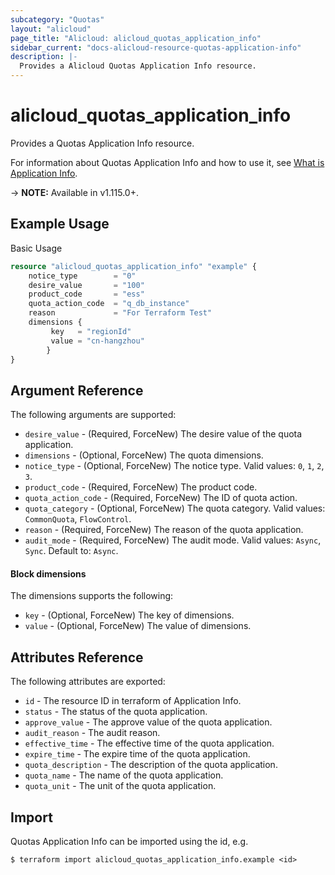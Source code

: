 ```yaml
---
subcategory: "Quotas"
layout: "alicloud"
page_title: "Alicloud: alicloud_quotas_application_info"
sidebar_current: "docs-alicloud-resource-quotas-application-info"
description: |-
  Provides a Alicloud Quotas Application Info resource.
---
```


# alicloud\_quotas\_application\_info

Provides a Quotas Application Info resource.

For information about Quotas Application Info and how to use it, see [What is Application Info](https://help.aliyun.com/document_detail/171289.html).

-> **NOTE:** Available in v1.115.0+.

## Example Usage

Basic Usage

```terraform
resource "alicloud_quotas_application_info" "example" {
    notice_type        = "0"
    desire_value       = "100"
    product_code       = "ess"
    quota_action_code  = "q_db_instance"
    reason             = "For Terraform Test"
    dimensions {
         key   = "regionId"
         value = "cn-hangzhou"
		}
}

```

## Argument Reference

The following arguments are supported:

* `desire_value` - (Required, ForceNew) The desire value of the quota application.
* `dimensions` - (Optional, ForceNew) The quota dimensions.
* `notice_type` - (Optional, ForceNew) The notice type. Valid values: `0`, `1`, `2`, `3`.
* `product_code` - (Required, ForceNew) The product code.
* `quota_action_code` - (Required, ForceNew) The ID of quota action.
* `quota_category` - (Optional, ForceNew) The quota category. Valid values: `CommonQuota`, `FlowControl`.
* `reason` - (Required, ForceNew) The reason of the quota application.
* `audit_mode` - (Required, ForceNew) The audit mode. Valid values: `Async`, `Sync`. Default to: `Async`.

#### Block dimensions

The dimensions supports the following: 

* `key` - (Optional, ForceNew) The key of dimensions.
* `value` - (Optional, ForceNew) The value of dimensions.

## Attributes Reference

The following attributes are exported:

* `id` - The resource ID in terraform of Application Info.
* `status` - The status of the quota application.
* `approve_value` - The approve value of the quota application.
* `audit_reason` - The audit reason.
* `effective_time` - The effective time of the quota application.
* `expire_time` - The expire time of the quota application.
* `quota_description` - The description of the quota application.
* `quota_name` - The name of the quota application.
* `quota_unit` - The unit of the quota application.

## Import

Quotas Application Info can be imported using the id, e.g.

```
$ terraform import alicloud_quotas_application_info.example <id>
```